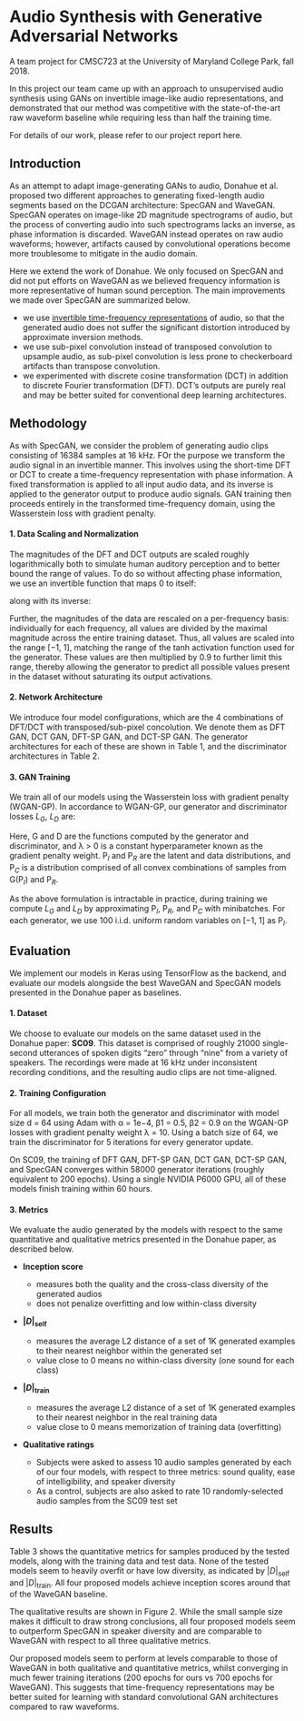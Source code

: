 # Audio Synthesis with Generative Adversarial Networks
A team project for CMSC723 at the University of Maryland College Park, fall 2018. 

In this project our team came up with an approach to unsupervised audio synthesis using GANs on invertible image-like audio representations, and demonstrated that our method was competitive with the state-of-the-art raw waveform baseline while requiring less than half the training time. 

For details of our work, please refer to our project report here.

## Introduction
As an attempt to adapt image-generating GANs to audio, Donahue et al. proposed two different approaches to generating fixed-length audio segments based on the DCGAN architecture: SpecGAN and WaveGAN. SpecGAN operates on image-like 2D magnitude spectrograms of audio, but the process of converting audio into such spectrograms lacks an inverse, as phase information is discarded. WaveGAN instead operates on raw audio waveforms; however, artifacts caused by convolutional operations become more troublesome to mitigate in the audio domain. 

Here we extend the work of Donahue. We only focused on SpecGAN and did not put efforts on WaveGAN as we believed frequency information is more representative of human sound perception. The main improvements we made over SpecGAN are summarized below.
- we use [invertible time-frequency representations](#1-data-scaling-and-normalization) of audio, so that the generated audio does not suffer the significant distortion introduced by approximate inversion methods.
- we use sub-pixel convolution instead of transposed convolution to upsample audio, as sub-pixel convolution is less prone to checkerboard artifacts than transpose convolution.
- we experimented with discrete cosine transformation (DCT) in addition to discrete Fourier transformation (DFT). DCT’s outputs are purely real and may be better suited for conventional deep learning architectures.

## Methodology
As with SpecGAN, we consider the problem of generating audio clips consisting of 16384 samples at 16 kHz. FOr the purpose we transform the audio signal in an invertible manner. This involves using the short-time DFT or DCT to create a time-frequency representation with phase information. A fixed transformation is applied to all input audio data, and its inverse is applied to the generator output to produce audio signals. GAN training then proceeds entirely in the transformed time-frequency domain, using the Wasserstein loss with gradient penalty. 

#### 1. Data Scaling and Normalization
The magnitudes of the DFT and DCT outputs are scaled roughly logarithmically both to simulate human auditory perception and to better bound the range of values. To do so without affecting phase information, we use an invertible function that maps 0 to itself:

along with its inverse:

Further, the magnitudes of the data are rescaled on a per-frequency basis: individually for each frequency, all values are divided by the maximal magnitude across the entire training dataset. Thus, all values are scaled into the range [−1, 1], matching the range of the tanh activation function used for the generator. These values are then multiplied by 0.9 to further limit this range, thereby allowing the generator to predict all possible values present in the dataset without saturating its output activations.

#### 2. Network Architecture
We introduce four model configurations, which are the 4 combinations of DFT/DCT with transposed/sub-pixel concolution. We denote them as DFT GAN, DCT GAN, DFT-SP GAN, and DCT-SP GAN. The generator architectures for each of these are shown in Table 1, and the discriminator architectures in Table 2.

#### 3. GAN Training
We train all of our models using the Wasserstein loss with gradient penalty (WGAN-GP). In accordance to WGAN-GP, our generator and discriminator losses *L<sub>G</sub>*, *L<sub>D</sub>* are:

Here, G and D are the functions computed by the generator and discriminator, and λ > 0 is a constant hyperparameter known as the gradient penalty weight. P<sub>*I*</sub> and P<sub>*R*</sub> are the latent and data distributions, and P<sub>*C*</sub> is a distribution comprised of all convex combinations of samples from G(P<sub>*I*</sub>) and P<sub>*R*</sub>.

As the above formulation is intractable in practice, during training we compute *L<sub>G</sub>* and *L<sub>D</sub>* by approximating P<sub>*I*</sub>, P<sub>*R*</sub>, and P<sub>*C*</sub> with minibatches. For each generator, we use 100 i.i.d. uniform random variables on [−1, 1] as P<sub>*I*</sub>.

## Evaluation
We implement our models in Keras using TensorFlow as the backend, and evaluate our models alongside the best WaveGAN and SpecGAN models presented in the Donahue paper as baselines.

#### 1. Dataset
We choose to evaluate our models on the same dataset used in the Donahue paper: **SC09**. This dataset is comprised of roughly 21000 single-second utterances of spoken digits “zero” through “nine” from a variety of speakers. The recordings were made at 16 kHz under inconsistent recording conditions, and the resulting audio clips are not time-aligned.

#### 2. Training Configuration
For all models, we train both the generator and discriminator with model size d = 64 using Adam with α = 1e−4, β1 = 0.5, β2 = 0.9 on the WGAN-GP losses with gradient penalty weight λ = 10. Using a batch size of 64, we train the discriminator for 5 iterations for every generator update.

On SC09, the training of DFT GAN, DFT-SP GAN, DCT GAN, DCT-SP GAN, and SpecGAN converges within 58000 generator iterations (roughly equivalent to 200 epochs). Using a single NVIDIA P6000 GPU, all of these models finish training within 60 hours.

#### 3. Metrics
We evaluate the audio generated by the models with respect to the same quantitative and qualitative metrics presented in the Donahue paper, as described below.
- **Inception score**
  - measures both the quality and the cross-class diversity of the generated audios
  - does not penalize overfitting and low within-class diversity
  
- **|*D*|<sub>self</sub>**
  - measures the average L2 distance of a set of 1K generated examples to their nearest neighbor within the generated set
  - value close to 0 means no within-class diversity (one sound for each class)
  
- **|*D*|<sub>train</sub>**
  - measures the average L2 distance of a set of 1K generated examples to their nearest neighbor in the real training data
  - value close to 0 means memorization of training data (overfitting)

- **Qualitative ratings**
  - Subjects were asked to assess 10 audio samples generated by each of our four models, with respect to three metrics: sound quality, ease of intelligibility, and speaker diversity
  - As a control, subjects are also asked to rate 10 randomly-selected audio samples from the SC09 test set

## Results
Table 3 shows the quantitative metrics for samples produced by the tested models, along with the training data and test data. None of the tested models seem to heavily overfit or have low diversity, as indicated by |*D*|<sub>self</sub> and |*D*|<sub>train</sub>. All
four proposed models achieve inception scores around that of the WaveGAN baseline.

The qualitative results are shown in Figure 2. While the small sample size makes it difficult to draw strong conclusions, all four proposed models seem to outperform SpecGAN in speaker diversity and are comparable to WaveGAN with respect to all three qualitative metrics.

Our proposed models seem to perform at levels comparable to those of WaveGAN in both qualitative and quantitative metrics, whilst converging in much fewer training iterations (200 epochs for ours vs 700 epochs for WaveGAN). This suggests that time-frequency representations may be better suited for learning with standard convolutional GAN architectures compared to raw waveforms.
